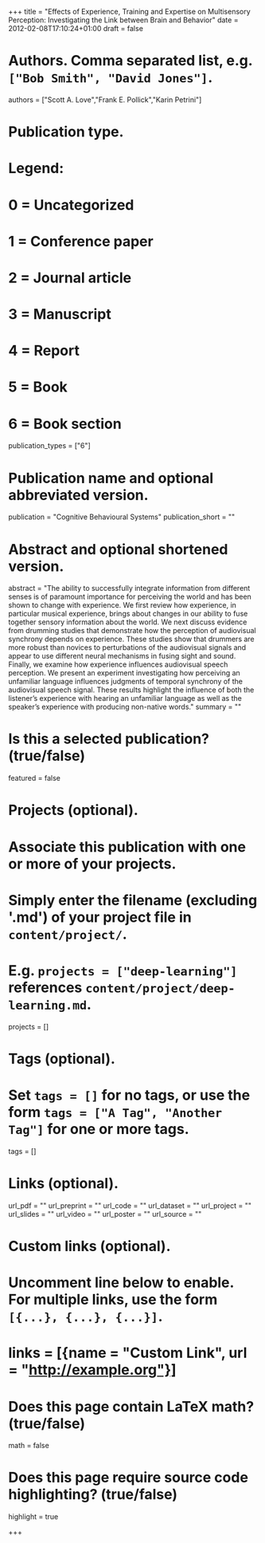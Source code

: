 +++
title = "Effects of Experience, Training and Expertise on Multisensory Perception: Investigating the Link between Brain and Behavior"
date = 2012-02-08T17:10:24+01:00
draft = false

# Authors. Comma separated list, e.g. `["Bob Smith", "David Jones"]`.
authors = ["Scott A. Love","Frank E. Pollick","Karin Petrini"]

# Publication type.
# Legend:
# 0 = Uncategorized
# 1 = Conference paper
# 2 = Journal article
# 3 = Manuscript
# 4 = Report
# 5 = Book
# 6 = Book section
publication_types = ["6"]

# Publication name and optional abbreviated version.
publication = "Cognitive Behavioural Systems"
publication_short = ""

# Abstract and optional shortened version.
abstract = "The ability to successfully integrate information from different senses is of paramount importance for perceiving the world and has been shown to change with experience. We first review how experience, in particular musical experience, brings about changes in our ability to fuse together sensory information about the world. We next discuss evidence from drumming studies that demonstrate how the perception of audiovisual synchrony depends on experience. These studies show that drummers are more robust than novices to perturbations of the audiovisual signals and appear to use different neural mechanisms in fusing sight and sound. Finally, we examine how experience influences audiovisual speech perception. We present an experiment investigating how perceiving an unfamiliar language influences judgments of temporal synchrony of the audiovisual speech signal. These results highlight the influence of both the listener’s experience with hearing an unfamiliar language as well as the speaker’s experience with producing non-native words."
summary = ""

# Is this a selected publication? (true/false)
featured = false

# Projects (optional).
#   Associate this publication with one or more of your projects.
#   Simply enter the filename (excluding '.md') of your project file in `content/project/`.
#   E.g. `projects = ["deep-learning"]` references `content/project/deep-learning.md`.
projects = []

# Tags (optional).
#   Set `tags = []` for no tags, or use the form `tags = ["A Tag", "Another Tag"]` for one or more tags.
tags = []

# Links (optional).
url_pdf = ""
url_preprint = ""
url_code = ""
url_dataset = ""
url_project = ""
url_slides = ""
url_video = ""
url_poster = ""
url_source = ""

# Custom links (optional).
#   Uncomment line below to enable. For multiple links, use the form `[{...}, {...}, {...}]`.
# links = [{name = "Custom Link", url = "http://example.org"}]

# Does this page contain LaTeX math? (true/false)
math = false

# Does this page require source code highlighting? (true/false)
highlight = true

+++
